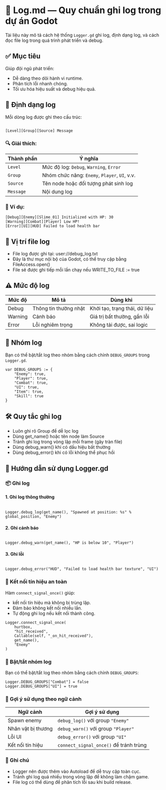 # 📘 Log.md — Quy chuẩn ghi log trong dự án Godot

Tài liệu này mô tả cách hệ thống `Logger.gd` ghi log, định dạng log, và cách đọc file log trong quá trình phát triển và debug.

## ✅ Mục tiêu
Giúp đội ngũ phát triển:
- Dễ dàng theo dõi hành vi runtime.
- Phân tích lỗi nhanh chóng.
- Tối ưu hóa hiệu suất và debug hiệu quả.


## 🧾 Định dạng log

Mỗi dòng log được ghi theo cấu trúc:

```text

[Level][Group][Source] Message

```


### 🔍 Giải thích:

| Thành phần | Ý nghĩa |
|------------|--------|
| `Level`    | Mức độ log: `Debug`, `Warning`, `Error` |
| `Group`    | Nhóm chức năng: `Enemy`, `Player`, `UI`, v.v. |
| `Source`   | Tên node hoặc đối tượng phát sinh log |
| `Message`  | Nội dung log |


### 📌 Ví dụ:

```text
[Debug][Enemy][Slime_01] Initialized with HP: 30
[Warning][Combat][Player] Low HP!
[Error][UI][HUD] Failed to load health bar
```


## 📁 Vị trí file log
- File log được ghi tại: user://debug_log.txt
- Đây là thư mục nội bộ của Godot, có thể truy cập bằng FileAccess.open()
- File sẽ được ghi tiếp mỗi lần chạy nếu WRITE_TO_FILE := true


## ⚠️ Mức độ log

| Mức độ  | Mô tả             | Dùng khi                          |
|--------|-------------------|-----------------------------------|
| Debug  | Thông tin thường nhật | Khởi tạo, trạng thái, dữ liệu     |
| Warning| Cảnh báo           | Giá trị bất thường, gần lỗi       |
| Error  | Lỗi nghiêm trọng   | Không tải được, sai logic         |


## 🧩 Nhóm log
Bạn có thể bật/tắt log theo nhóm bằng cách chỉnh `DEBUG_GROUPS` trong `Logger.gd`.

```gdscript
var DEBUG_GROUPS := {
    "Enemy": true,
    "Player": true,
    "Combat": true,
    "UI": true,
    "Item": true,
    "Skill": true
}
```

## 🛠️ Quy tắc ghi log
- Luôn ghi rõ Group để dễ lọc log
- Dùng get_name() hoặc tên node làm Source
- Tránh ghi log trong vòng lặp mỗi frame (gây tràn file)
- Dùng debug_warn() khi có dấu hiệu bất thường
- Dùng debug_error() khi có lỗi không thể phục hồi




## 📗 Hướng dẫn sử dụng Logger.gd


### 📦 Ghi log


#### 1. Ghi log thông thường

```gdscript

Logger.debug_log(get_name(), "Spawned at position: %s" % global_position, "Enemy")

```

#### 2. Ghi cảnh báo

```gdscript

Logger.debug_warn(get_name(), "HP is below 10", "Player")

```

#### 3. Ghi lỗi

```gdscript

Logger.debug_error("HUD", "Failed to load health bar texture", "UI")

```

### 🔗 Kết nối tín hiệu an toàn

Hàm `connect_signal_once()` giúp:
- kết nối tín hiệu mà không bị trùng lặp.
- Đảm bảo không kết nối nhiều lần.
- Tự động ghi log nếu kết nối thành công.

```gdscript
Logger.connect_signal_once(
    hurtbox,
    "hit_received",
    Callable(self, "_on_hit_received"),
    get_name(),
    "Enemy"
)
```


### 🔧 Bật/tắt nhóm log

Bạn có thể bật/tắt log theo nhóm bằng cách chỉnh `DEBUG_GROUPS`:

```gdscript
Logger.DEBUG_GROUPS["Combat"] = false
Logger.DEBUG_GROUPS["UI"] = true
```

### 🧩 Gợi ý sử dụng theo ngữ cảnh

| Ngữ cảnh           | Gợi ý sử dụng                                 |
|--------------------|-----------------------------------------------|
| Spawn enemy        | `debug_log()` với group `"Enemy"`             |
| Nhân vật bị thương | `debug_warn()` với group `"Player"`           |
| Lỗi UI             | `debug_error()` với group `"UI"`              |
| Kết nối tín hiệu   | `connect_signal_once()` để tránh trùng        |

### 📣 Ghi chú
- Logger nên được thêm vào Autoload để dễ truy cập toàn cục.
- Tránh ghi log quá nhiều trong vòng lặp để không làm chậm game.
- File log có thể dùng để phân tích lỗi sau khi build release.

